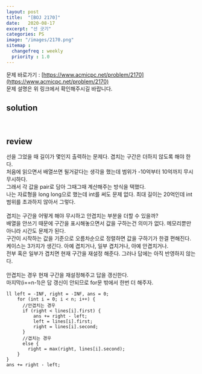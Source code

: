 ```yaml
---
layout: post
title:  "[BOJ 2170]"
date:   2020-08-17
excerpt: "선 긋기"
categories: PS
image: "/images/2170.png"
sitemap :
  changefreq : weekly
  priority : 1.0
---
```


문제 바로가기 : [https://www.acmicpc.net/problem/2170](https://www.acmicpc.net/problem/2170)<br>
문제 설명은 위 링크에서 확인해주시길 바랍니다.
<br>
## solution
<script src="https://gist.github.com/yooniversal/e7d43dc5c52db216e7268af16e665f97.js"></script>
<br>

## review
선을 그었을 때 길이가 몇인지 출력하는 문제다. 겹치는 구간은 더하지 않도록 해야 한다.<br>
처음에 읽으면서 배열쓰면 될거같다는 생각을 했는데 범위가 -10억부터 10억까지 무시무시하다.<br>
그래서 각 값을 pair로 담아 그때그때 계산해주는 방식을 택했다.<br>
나는 자료형을 long long으로 했는데 int를 써도 문제 없다. 최대 길이는 20억인데 int 범위를 초과하지 않아서 그렇다.<br>
<br>
겹치는 구간을 어떻게 해야 무시하고 안겹치는 부분을 더할 수 있을까?<br>
배열을 안쓰기 때문에 구간을 표시해놓으면서 값을 구하는건 의미가 없다. 메모리뿐만 아니라 시간도 문제가 된다.<br>
구간이 시작하는 값을 기준으로 오름차순으로 정렬하면 값을 구하기가 한결 편해진다.<br>
케이스는 3가지가 생긴다. 아예 겹치거나, 일부 겹치거나, 아예 안겹치거나.<br>
전부 혹은 일부가 겹치면 현재 구간을 재설정 해준다. 그러나 답에는 아직 반영하지 않는다.<br>
<br>
안겹치는 경우 현재 구간을 재설정해주고 답을 갱신한다.<br>
마지막(i==n-1)은 답 갱신이 안되므로 for문 밖에서 한번 더 해주자.<br>
```
ll left = -INF, right = -INF, ans = 0;
    for (int i = 0; i < n; i++) {
      //안겹치는 경우
      if (right < lines[i].first) {
          ans += right - left;
          left = lines[i].first;
          right = lines[i].second;
      }
      //겹치는 경우
      else {
        right = max(right, lines[i].second);
    }
}
ans += right - left;
```

<script src="https://utteranc.es/client.js"
        repo="yooniversal/blog-comments"
        issue-term="pathname"
        theme="github-light"
        crossorigin="anonymous"
        async>
</script>
